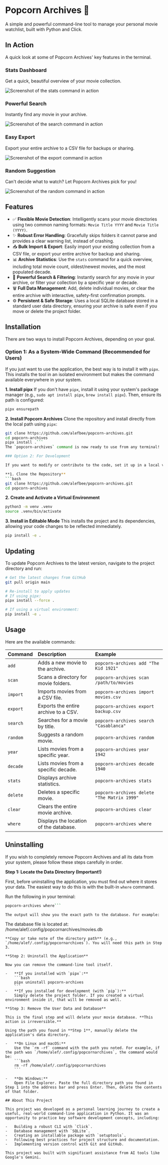 # Popcorn Archives 🍿

A simple and powerful command-line tool to manage your personal movie watchlist, built with Python and Click.

## In Action

A quick look at some of Popcorn Archives' key features in the terminal.

### Stats Dashboard
Get a quick, beautiful overview of your movie collection.

![Screenshot of the stats command in action](assets/Screenshot01.png)

### Powerful Search
Instantly find any movie in your archive.

![Screenshot of the search command in action](assets/Screenshot02.png)

### Easy Export
Export your entire archive to a CSV file for backups or sharing.

![Screenshot of the export command in action](assets/Screenshot03.png)

### Random Suggestion
Can't decide what to watch? Let Popcorn Archives pick for you!

![Screenshot of the random command in action](assets/Screenshot04.png)

## Features

-   ✅ **Flexible Movie Detection**: Intelligently scans your movie directories using two common naming formats: `Movie Title YYYY` and `Movie Title (YYYY)`.
-   ✨ **Robust Error Handling**: Gracefully skips folders it cannot parse and provides a clear warning list, instead of crashing.
-   📥 **Bulk Import & Export**: Easily import your existing collection from a CSV file, or export your entire archive for backup and sharing.
-   📊 **Archive Statistics**: Use the `stats` command for a quick overview, including total movie count, oldest/newest movies, and the most populated decade.
-   🔎 **Powerful Search & Filtering**: Instantly search for any movie in your archive, or filter your collection by a specific year or decade.
-   🗑️ **Full Data Management**: Add, delete individual movies, or clear the entire archive with interactive, safety-first confirmation prompts.
-   ⚙️ **Persistent & Safe Storage**: Uses a local SQLite database stored in a standard user data directory, ensuring your archive is safe even if you move or delete the project folder.

## Installation

There are two ways to install Popcorn Archives, depending on your goal.

### Option 1: As a System-Wide Command (Recommended for Users)

If you just want to use the application, the best way is to install it with `pipx`. This installs the tool in an isolated environment but makes the command available everywhere in your system.

**1. Install pipx**
If you don't have `pipx`, install it using your system's package manager (e.g., `sudo apt install pipx`, `brew install pipx`). Then, ensure its path is configured:
```bash
pipx ensurepath
```

**2. Install Popcorn Archives**
Clone the repository and install directly from the local path using `pipx`:
```bash
git clone https://github.com/alefbee/popcorn-archives.git
cd popcorn-archives
pipx install .```
The `popcorn-archives` command is now ready to use from any terminal!

### Option 2: For Development

If you want to modify or contribute to the code, set it up in a local virtual environment.

**1. Clone the Repository**
```bash
git clone https://github.com/alefbee/popcorn-archives.git
cd popcorn-archives
```

**2. Create and Activate a Virtual Environment**
```bash
python3 -m venv .venv
source .venv/bin/activate
```

**3. Install in Editable Mode**
This installs the project and its dependencies, allowing your code changes to be reflected immediately.
```bash
pip install -e .
```

## Updating

To update Popcorn Archives to the latest version, navigate to the project directory and run:

```bash
# Get the latest changes from GitHub
git pull origin main

# Re-install to apply updates
# If using pipx:
pipx install --force .

# If using a virtual environment:
pip install -e .
```

## Usage

Here are the available commands:

| Command | Description | Example |
| :--- | :--- | :--- |
| `add` | Adds a new movie to the archive. | `popcorn-archives add "The Kid 1921"` |
| `scan` | Scans a directory for movie folders. | `popcorn-archives scan /path/to/movies` |
| `import` | Imports movies from a CSV file. | `popcorn-archives import movies.csv` |
| `export` | Exports the entire archive to a CSV. | `popcorn-archives export backup.csv` |
| `search` | Searches for a movie by title. | `popcorn-archives search "Casablanca"` |
| `random` | Suggests a random movie. | `popcorn-archives random` |
| `year` | Lists movies from a specific year. | `popcorn-archives year 1942` |
| `decade` | Lists movies from a specific decade. | `popcorn-archives decade 1940` |
| `stats` | Displays archive statistics. | `popcorn-archives stats` |
| `delete` | Deletes a specific movie. | `popcorn-archives delete "The Matrix 1999"` |
| `clear` | Clears the entire movie archive. | `popcorn-archives clear` |
| `where` | Displays the location of the database. | `popcorn-archives where` |

## Uninstalling

If you wish to completely remove Popcorn Archives and all its data from your system, please follow these steps carefully in order.

**Step 1: Locate the Data Directory (Important!)**

First, before uninstalling the application, you must find out where it stores your data. The easiest way to do this is with the built-in `where` command.

Run the following in your terminal:
```bash
popcorn-archives where```

The output will show you the exact path to the database. For example:
```
The database file is located at:
/home/alef/.config/popcornarchives/movies.db
```
**Copy or take note of the directory path** (e.g., `/home/alef/.config/popcornarchives`). You will need this path in Step 3.

**Step 2: Uninstall the Application**

Now you can remove the command-line tool itself.

-   **If you installed with `pipx`:**
    ```bash
    pipx uninstall popcorn-archives
    ```
-   **If you installed for development (with `pip`):**
    Simply delete the project folder. If you created a virtual environment inside it, that will be removed as well.

**Step 3: Remove the User Data and Database**

This is the final step and will delete your movie database. **This action is irreversible.**

Using the path you found in **Step 1**, manually delete the application's data directory.

-   **On Linux and macOS:**
    Use the `rm -rf` command with the path you noted. For example, if the path was `/home/alef/.config/popcornarchives`, the command would be:
    ```bash
    rm -rf /home/alef/.config/popcornarchives
    ```

-   **On Windows:**
    Open File Explorer. Paste the full directory path you found in Step 1 into the address bar and press Enter. Then, delete the contents of that folder.

## About This Project

This project was developed as a personal learning journey to create a useful, real-world command-line application in Python. It was an opportunity to practice key software development concepts, including:

-   Building a robust CLI with `Click`.
-   Database management with `SQLite`.
-   Creating an installable package with `setuptools`.
-   Following best practices for project structure and documentation.
-   Implementing version control with Git and GitHub.

This project was built with significant assistance from AI tools like Google's Gemini.